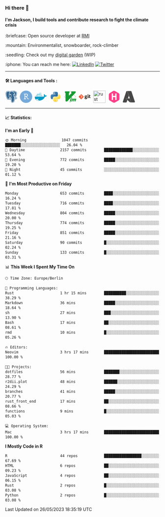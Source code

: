 ### Hi there :wave:
#### I'm Jackson, I build tools and contribute research to fight the climate crisis
<p> :briefcase: Open source developer at <a href="https://rmi.org/" alt="RMI">RMI</a></p>
<p> :mountain: Environmentalist, snowboarder, rock-climber</p>
<p> :seedling: Check out my <a href="https://jdhoffa.github.io/" alt="digital garden">digital garden</a> (WIP) </p>

<p>
:iphone: You can reach me here:
<a href="https://www.linkedin.com/in/jackson-hoffart/"><img src="https://img.shields.io/badge/LinkedIn-0A66C2?logo=linkedin&logoColor=fff&style=flat-square" alt="LinkedIn"/></a>
<a href="https://twitter.com/jdhoffart"><img src="https://img.shields.io/badge/Twitter-1D9BF0?logo=twitter&logoColor=fff&style=flat-square" alt="Twitter"/></a>
</p>

---

#### :hammer_and_wrench: Languages and Tools :
<div>
 <a href="https://www.postgresql.org/"><img src="https://github.com/devicons/devicon/blob/master/icons/postgresql/postgresql-plain.svg" title="postgresql" **alt="postgresql" width="40" height="40"/></a>&nbsp;
 <a href="https://posit.co/downloads/"><img src="https://github.com/devicons/devicon/blob/master/icons/rstudio/rstudio-plain.svg" title="rstudio" **alt="RStudio" width="40" height="40"/></a>&nbsp;
 <a href="https://www.docker.com/"><img src="https://github.com/devicons/devicon/blob/master/icons/docker/docker-plain.svg" title="docker" **alt="docker" width="40" height="40"/></a>&nbsp;
 <a href="https://www.python.org/"><img src="https://github.com/devicons/devicon/blob/master/icons/python/python-original.svg" title="python" **alt="python" width="40" height="40"/></a>&nbsp; 
 <a href="https://www.vim.org/"><img src="https://github.com/devicons/devicon/blob/master/icons/vim/vim-plain.svg" title="vim" **alt="vim" width="40" height="40"/></a>&nbsp;
 <a href="https://git-scm.com/"><img src="https://github.com/devicons/devicon/blob/master/icons/git/git-original-wordmark.svg" title="git" **alt="git" width="40" height="40"/></a>&nbsp;
 <a href="https://www.rust-lang.org/"><img src="https://rustacean.net/assets/rustacean-flat-noshadow.svg" title="rust" **alt="rust" width="40" height="40"/></a>&nbsp;
 <a href="https://gohugo.io/"><img src="https://github.com/devicons/devicon/blob/master/icons/hugo/hugo-plain.svg" title="hugo" **alt="hugo" width="40" height="40"/></a>&nbsp;
 <a href="https://azure.microsoft.com/"><img src="https://github.com/devicons/devicon/blob/master/icons/azure/azure-plain.svg" title="azure" **alt="azure" width="40" height="40"/></a>
</div>

---
  
  

#### :chart_with_upwards_trend: Statistics:

 
<!--START_SECTION:waka-->
**I'm an Early 🐤** 

```text
🌞 Morning                1047 commits        ███████░░░░░░░░░░░░░░░░░░   26.04 % 
🌆 Daytime                2157 commits        █████████████░░░░░░░░░░░░   53.64 % 
🌃 Evening                772 commits         █████░░░░░░░░░░░░░░░░░░░░   19.20 % 
🌙 Night                  45 commits          ░░░░░░░░░░░░░░░░░░░░░░░░░   01.12 % 
```
📅 **I'm Most Productive on Friday** 

```text
Monday                   653 commits         ████░░░░░░░░░░░░░░░░░░░░░   16.24 % 
Tuesday                  716 commits         ████░░░░░░░░░░░░░░░░░░░░░   17.81 % 
Wednesday                804 commits         █████░░░░░░░░░░░░░░░░░░░░   20.00 % 
Thursday                 774 commits         █████░░░░░░░░░░░░░░░░░░░░   19.25 % 
Friday                   851 commits         █████░░░░░░░░░░░░░░░░░░░░   21.16 % 
Saturday                 90 commits          █░░░░░░░░░░░░░░░░░░░░░░░░   02.24 % 
Sunday                   133 commits         █░░░░░░░░░░░░░░░░░░░░░░░░   03.31 % 
```


📊 **This Week I Spent My Time On** 

```text
🕑︎ Time Zone: Europe/Berlin

💬 Programming Languages: 
Rust                     1 hr 15 mins        ██████████░░░░░░░░░░░░░░░   38.29 % 
Markdown                 36 mins             █████░░░░░░░░░░░░░░░░░░░░   18.64 % 
sh                       27 mins             ███░░░░░░░░░░░░░░░░░░░░░░   13.90 % 
Bash                     17 mins             ██░░░░░░░░░░░░░░░░░░░░░░░   08.61 % 
rmd                      10 mins             █░░░░░░░░░░░░░░░░░░░░░░░░   05.26 % 

🔥 Editors: 
Neovim                   3 hrs 17 mins       █████████████████████████   100.00 % 

🐱‍💻 Projects: 
dotfiles                 56 mins             ███████░░░░░░░░░░░░░░░░░░   28.77 % 
r2dii.plot               48 mins             ██████░░░░░░░░░░░░░░░░░░░   24.29 % 
branches                 41 mins             █████░░░░░░░░░░░░░░░░░░░░   20.77 % 
rust_front_end           17 mins             ██░░░░░░░░░░░░░░░░░░░░░░░   08.66 % 
functions                9 mins              █░░░░░░░░░░░░░░░░░░░░░░░░   05.03 % 

💻 Operating System: 
Mac                      3 hrs 17 mins       █████████████████████████   100.00 % 
```

**I Mostly Code in R** 

```text
R                        44 repos            █████████████████░░░░░░░░   67.69 % 
HTML                     6 repos             ██░░░░░░░░░░░░░░░░░░░░░░░   09.23 % 
JavaScript               4 repos             ██░░░░░░░░░░░░░░░░░░░░░░░   06.15 % 
Rust                     2 repos             █░░░░░░░░░░░░░░░░░░░░░░░░   03.08 % 
Python                   2 repos             █░░░░░░░░░░░░░░░░░░░░░░░░   03.08 % 
```




 Last Updated on 26/05/2023 18:35:19 UTC
<!--END_SECTION:waka-->
